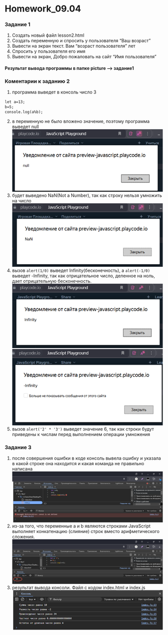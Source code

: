 # Homework_09.04
### Задание 1
1. Создать новый файл lesson2.html
2. Создать переменную и спросить у пользователя “Ваш
возраст”
3. Вывести на экран текст. Вам “возраст пользователя” лет
4. Спросить у пользователя его имя
5. Вывести на экран, Добро пожаловать на сайт “Имя
пользователя”
####  Результат вывода программы в папке picture --> задание1
### Коментарии к заданию 2
1. программа выведет в консоль число 3
```
let a=13;
b=5;
console.log(a%b);
```
2. в переменную не было вложено значение, поэтому программа выведет null
![///](picture/ex2.png)
3. будет выведено NaN(Not a Number), так как строку нельзя умножить на число
![///](picture/ex3.png)
4. вызов ```alert(1/0)``` выведет Infinity(бесконечность), а ```alert(-1/0)``` выведет -Infinity, так как отрицательное число, деленное на ноль, дает отрицательную бесконечность.<br>
![...](picture/ex4.1.png)<br>
![...](picture/ex4.2.png)
5. вызов ```alert('2' * '3')``` выведет значение 6, так как строки будут приведены к числам перед выполнением операции умножения
### Задание 3
1. после совершения ошибки в коде консоль вывела ошибку и указала в какой строке она находится и какая команда не правильно написана
![/](picture/error.png)
2. из-за того, что переменные a и b являются строками JavaScript выполняет конкатенацию (слияние) строк вместо арифметического сложения.
![/](picture/sum.png)
3. результат вывода консоли. Файл с кодом index.html и index.js
![/](picture/расчеты.png)
